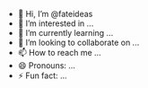 - 👋 Hi, I’m @fateideas
- 👀 I’m interested in ...
- 🌱 I’m currently learning ...
- 💞️ I’m looking to collaborate on ...
- 📫 How to reach me ...
- 😄 Pronouns: ...
- ⚡ Fun fact: ...

<!---
fateideas/fateideas is a ✨ special ✨ repository because its `README.md` (this file) appears on your GitHub profile.
You can click the Preview link to take a look at your changes.
--->
